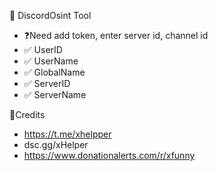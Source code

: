 🔮 DiscordOsint Tool
- ❓Need add token, enter server id, channel id
- ✅ UserID
- ✅ UserName
- ✅ GlobalName
- ✅ ServerID
- ✅ ServerName

🧩Credits
- https://t.me/xhelpper
- dsc.gg/xHelper
- https://www.donationalerts.com/r/xfunny
